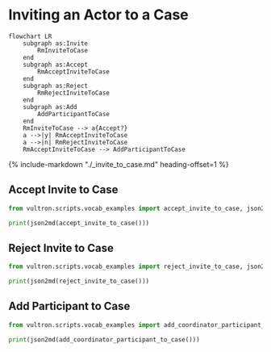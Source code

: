 # Inviting an Actor to a Case

```mermaid
flowchart LR
    subgraph as:Invite
        RmInviteToCase
    end
    subgraph as:Accept
        RmAcceptInviteToCase
    end
    subgraph as:Reject
        RmRejectInviteToCase
    end
    subgraph as:Add
        AddParticipantToCase
    end
    RmInviteToCase --> a{Accept?}
    a -->|y| RmAcceptInviteToCase
    a -->|n| RmRejectInviteToCase
    RmAcceptInviteToCase --> AddParticipantToCase
```

{% include-markdown "./_invite_to_case.md" heading-offset=1 %}

## Accept Invite to Case

```python exec="true" idprefix=""
from vultron.scripts.vocab_examples import accept_invite_to_case, json2md

print(json2md(accept_invite_to_case()))
```

## Reject Invite to Case

```python exec="true" idprefix=""
from vultron.scripts.vocab_examples import reject_invite_to_case, json2md

print(json2md(reject_invite_to_case()))
```

## Add Participant to Case

```python exec="true" idprefix=""
from vultron.scripts.vocab_examples import add_coordinator_participant_to_case, json2md

print(json2md(add_coordinator_participant_to_case()))
```
